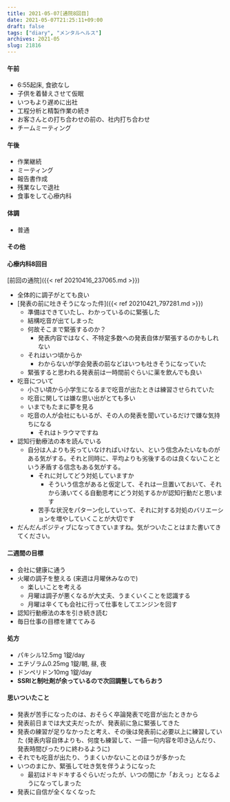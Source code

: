 ```yaml
---
title: 2021-05-07[通院8回目]
date: 2021-05-07T21:25:11+09:00
draft: false
tags: ["diary", "メンタルヘルス"]
archives: 2021-05
slug: 21816
---
```

#### 午前
- 6:55起床, 食欲なし
- 子供を着替えさせて仮眠
- いつもより遅めに出社
- 工程分析と精製作業の続き
- お客さんとの打ち合わせの前の、社内打ち合わせ
- チームミーティング
#### 午後
- 作業継続
- ミーティング
- 報告書作成
- 残業なしで退社
- 食事をして心療内科
#### 体調
- 普通
#### その他
#### 心療内科8回目  
[前回の通院]({{< ref 20210416_237065.md >}})  
- 全体的に調子がとても良い
- [発表の前に吐きそうになった件]({{< ref 20210421_797281.md >}})
  - 準備はできていたし、わかっているのに緊張した
  - 結構吃音が出てしまった
  - 何故そこまで緊張するのか？
    - 発表内容ではなく、不特定多数への発表自体が緊張するのかもしれない
  - それはいつ頃からか
    - わからないが学会発表の前などはいつも吐きそうになっていた
  - 緊張すると思われる発表前は一時間前ぐらいに薬を飲んでも良い
- 吃音について
  - 小さい頃から小学生になるまで吃音が出たときは練習させられていた
  - 吃音に関しては嫌な思い出がとても多い
  - いまでもたまに夢を見る
  - 吃音の人が会社にもいるが、その人の発表を聞いているだけで嫌な気持ちになる
    - それはトラウマですね
- 認知行動療法の本を読んでいる
  - 自分は人よりも劣っていなければいけない、という信念みたいなものがある気がする。それと同時に、平均よりも劣後するのは良くないことという矛盾する信念もある気がする。
    - それに対してどう対処していますか
      - そういう信念があると仮定して、それは一旦置いておいて、それから湧いてくる自動思考にどう対処するかが認知行動だと思います
    - 苦手な状況をパターン化していって、それに対する対処のバリエーションを増やしていくことが大切です
- だんだんポジティブになってきていますね。気がついたことはまた書いてきてください。
#### 二週間の目標
- 会社に健康に通う
- 火曜の調子を整える (来週は月曜休みなので)
  - 楽しいことを考える
  - 月曜は調子が悪くなるが大丈夫、うまくいくことを認識する
  - 月曜は辛くても会社に行って仕事をしてエンジンを回す
- 認知行動療法の本を引き続き読む
- 毎日仕事の目標を建ててみる
#### 処方
- パキシル12.5mg 1錠/day
- エチゾラム0.25mg 1錠/朝, 昼, 夜
- ドンペリドン10mg 1錠/day  
- **SSRIと制吐剤が余っているので次回調整してもらおう**

#### 思いついたこと
- 発表が苦手になったのは、おそらく卒論発表で吃音が出たときから
- 発表前日までは大丈夫だったが、発表前に急に緊張してきた
- 発表の練習が足りなかったと考え、その後は発表前に必要以上に練習していた (発表内容自体よりも、何度も練習して、一語一句内容を叩き込んだり、発表時間ぴったりに終わるように)
- それでも吃音が出たり、うまくいかないことのほうが多かった
- いつのまにか、緊張して吐き気を伴うようになった
  - 最初はドキドキするぐらいだったが、いつの間にか「おえっ」となるようになってしまった
- 発表に自信が全くなくなった 